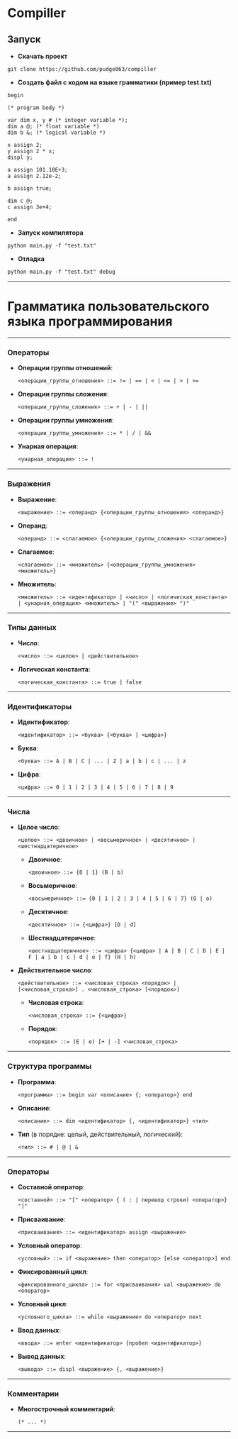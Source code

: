 # Compiller

## Запуск

- **Скачать проект**
```
git clone https://github.com/pudge063/compiller
```

- **Создать файл с кодом на языке грамматики (пример test.txt)**
```
begin

(* program body *)

var dim x, y # (* integer variable *);
dim a @; (* float variable *)
dim b &; (* logical variable *)

x assign 2;
y assign 2 * x;
displ y;

a assign 101.10E+3;
a assign 2.12e-2;

b assign true;

dim c @;
c assign 3e+4;

end
```

- **Запуск компилятора**
```
python main.py -f "test.txt"
```

- **Отладка**
```
python main.py -f "test.txt" debug
```


---

# Грамматика пользовательского языка программирования

---

### Операторы

- **Операции группы отношений**:
  ```plaintext
  <операции_группы_отношения> ::= != | == | < | <= | > | >=
  ```
- **Операции группы сложения**:
  ```plaintext
  <операции_группы_сложения> ::= + | - | ||
  ```
- **Операции группы умножения**:
  ```plaintext
  <операции_группы_умножения> ::= * | / | &&
  ```
- **Унарная операция**:
  ```plaintext
  <унарная_операция> ::= !
  ```

---

### Выражения

- **Выражение**:
  ```plaintext
  <выражение> ::= <операнд> {<операции_группы_отношения> <операнд>}
  ```
- **Операнд**:
  ```plaintext
  <операнд> ::= <слагаемое> {<операции_группы_сложения> <слагаемое>}
  ```
- **Слагаемое**:
  ```plaintext
  <слагаемое> ::= <множитель> {<операции_группы_умножения> <множитель>}
  ```
- **Множитель**:
  ```plaintext
  <множитель> ::= <идентификатор> | <число> | <логическая_константа> | <унарная_операция> <множитель> | "(" <выражение> ")"
  ```

---

### Типы данных

- **Число**:
  ```plaintext
  <число> ::= <целое> | <действительное>
  ```
- **Логическая константа**:
  ```plaintext
  <логическая_константа> ::= true | false
  ```

---

### Идентификаторы

- **Идентификатор**:
  ```plaintext
  <идентификатор> ::= <буква> {<буква> | <цифра>}
  ```
- **Буква**:
  ```plaintext
  <буква> ::= A | B | C | ... | Z | a | b | c | ... | z
  ```
- **Цифра**:
  ```plaintext
  <цифра> ::= 0 | 1 | 2 | 3 | 4 | 5 | 6 | 7 | 8 | 9
  ```

---

### Числа

- **Целое число**:
  ```plaintext
  <целое> ::= <двоичное> | <восьмеричное> | <десятичное> | <шестнадцатеричное>
  ```
  - **Двоичное**:
    ```plaintext
    <двоичное> ::= {0 | 1} (B | b)
    ```
  - **Восьмеричное**:
    ```plaintext
    <восьмеричное> ::= {0 | 1 | 2 | 3 | 4 | 5 | 6 | 7} (O | o)
    ```
  - **Десятичное**:
    ```plaintext
    <десятичное> ::= {<цифра>} [D | d]
    ```
  - **Шестнадцатеричное**:
    ```plaintext
    <шестнадцатеричное> ::= <цифра> {<цифра> | A | B | C | D | E | F | a | b | c | d | e | f} (H | h)
    ```

- **Действительное число**:
  ```plaintext
  <действительное> ::= <числовая_строка> <порядок> | [<числовая_строка>] . <числовая_строка> [<порядок>]
  ```
  - **Числовая строка**:
    ```plaintext
    <числовая_строка> ::= {<цифра>}
    ```
  - **Порядок**:
    ```plaintext
    <порядок> ::= (E | e) [+ | -] <числовая_строка>
    ```

---

### Структура программы

- **Программа**:
  ```plaintext
  <программа> ::= begin var <описание> {; <оператор>} end
  ```
- **Описание**:
  ```plaintext
  <описание> ::= dim <идентификатор> {, <идентификатор>} <тип>
  ```
- **Тип** (в порядке: целый, действительный, логический):
  ```plaintext
  <тип> ::= # | @ | &
  ```

---

### Операторы

- **Составной оператор**:
  ```plaintext
  <составной> ::= "[" <оператор> { ( : | перевод строки) <оператор>} "]"
  ```
- **Присваивание**:
  ```plaintext
  <присваивания> ::= <идентификатор> assign <выражение>
  ```
- **Условный оператор**:
  ```plaintext
  <условный> ::= if <выражение> then <оператор> [else <оператор>] end
  ```
- **Фиксированный цикл**:
  ```plaintext
  <фиксированного_цикла> ::= for <присваивания> val <выражение> do <оператор>
  ```
- **Условный цикл**:
  ```plaintext
  <условного_цикла> ::= while <выражение> do <оператор> next
  ```
- **Ввод данных**:
  ```plaintext
  <ввода> ::= enter <идентификатор> {пробел <идентификатор>}
  ```
- **Вывод данных**:
  ```plaintext
  <вывода> ::= displ <выражение> {, <выражение>}
  ```

---

### Комментарии

- **Многострочный комментарий**:
  ```plaintext
  (* ... *)
  ```

---

